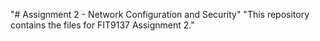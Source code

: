 "# Assignment 2 - Network Configuration and Security" 
"This repository contains the files for FIT9137 Assignment 2." 
